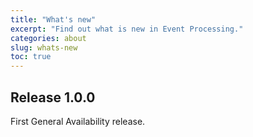 ```yaml
---
title: "What's new"
excerpt: "Find out what is new in Event Processing."
categories: about
slug: whats-new
toc: true
---
```


## Release 1.0.0

First General Availability release.